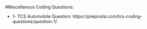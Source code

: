 #Miscellanous Coding Questions: 

<ul>
  <li>1- TCS Automobile Question: https://prepinsta.com/tcs-coding-questions/question-1/</li>
</ul>

